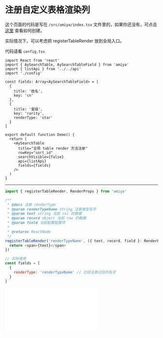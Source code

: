 # 注册自定义表格渲染列

这个页面的代码是写在 `/src/amiya/index.tsx` 文件里的，如果你还没有，可点击 [这里](../) 查看如何创建。

实际情况下，可以考虑把 registerTableRender 放到全局入口。

代码请看 `config.tsx`

```tsx
import React from 'react'
import { AySearchTable, AySearchTableField } from 'amiya'
import { listApi } from '../../api'
import './config'

const fields: Array<AySearchTableField> = [
  {
    title: '姓名',
    key: 'cn'
  },
  {
    title: '星级',
    key: 'rarity',
    renderType: 'star'
  }
]

export default function Demo() {
  return (
    <AySearchTable
      title="全局 table render 方法注册"
      rowKey="sort_id"
      searchVisible={false}
      api={listApi}
      fields={fields}
    />
  )
}
```

<hr/>

```js
import { registerTableRender, RenderProps } from 'amiya'

/**
 * @decs 注册 renderType
 * @param renderTypeName string 注册类型名字
 * @param text string 当前 col 的数据
 * @param record object 当前 row 的数据
 * @param field 当前配置配置项
 *
 * @returns ReactNode
 */
registerTableRender('renderTypeName', ({ text, record, field }: RenderProps) => {
  return <span>{text}</span>
})

// 实际使用
const fields = [
  {
    renderType: 'renderTypeName' // 已经注册过后的名字
  }
]
```

<embed src="../index.md"></embed>
